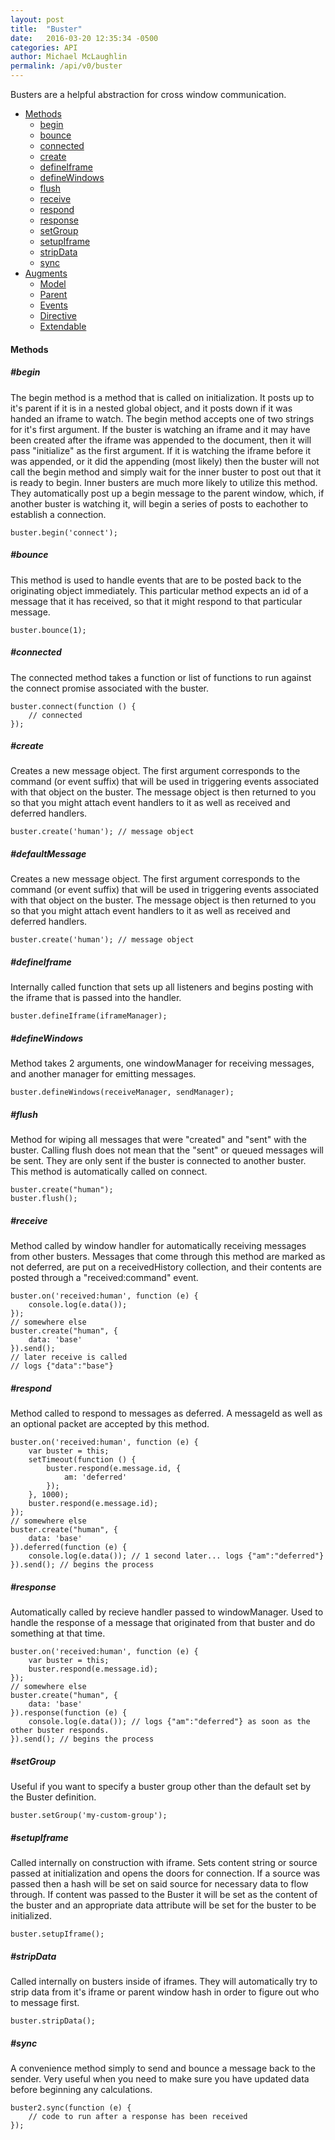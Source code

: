 ```yaml
---
layout: post
title:  "Buster"
date:   2016-03-20 12:35:34 -0500
categories: API
author: Michael McLaughlin
permalink: /api/v0/buster
---
```


<p>Busters are a helpful abstraction for cross window communication.</p>
<ul class="list">
    <li class="left clear-left">
        <a href="#methods">Methods</a>
        <ul class="list nested-list">
            <li class="left clear-left"><a href="#methods_begin">begin</a></li>
            <li class="left clear-left"><a href="#methods_bounce">bounce</a></li>
            <li class="left clear-left"><a href="#methods_connected">connected</a></li>
            <li class="left clear-left"><a href="#methods_create">create</a></li>
            <li class="left clear-left"><a href="#methods_defineIframe">defineIframe</a></li>
            <li class="left clear-left"><a href="#methods_defineWindows">defineWindows</a></li>
            <li class="left clear-left"><a href="#methods_flush">flush</a></li>
            <li class="left clear-left"><a href="#methods_receive">receive</a></li>
            <li class="left clear-left"><a href="#methods_respond">respond</a></li>
            <li class="left clear-left"><a href="#methods_response">response</a></li>
            <li class="left clear-left"><a href="#methods_setGroup">setGroup</a></li>
            <li class="left clear-left"><a href="#methods_setupIframe">setupIframe</a></li>
            <li class="left clear-left"><a href="#methods_stripData">stripData</a></li>
            <li class="left clear-left"><a href="#methods_sync">sync</a></li>
        </ul>
    </li>
    <li class="left clear-left">
        <a href="javascript:void 0;">Augments</a>
        <ul class="list nested-list">
            <li class="left clear-left"><a href="/api/v0/model">Model</a></li>
            <li class="left clear-left"><a href="/api/v0/parent">Parent</a></li>
            <li class="left clear-left"><a href="/api/v0/events">Events</a></li>
            <li class="left clear-left"><a href="/api/v0/directive">Directive</a></li>
            <li class="left clear-left"><a href="/api/v0/extendable">Extendable</a></li>
        </ul>
    </li>
</ul>
<h4 id="methods" class="title-headline">Methods</h4>
<div id="methods_begin">
    <h5 class="title-headline">#begin</h5>
    <p>The begin method is a method that is called on initialization. It posts up to it's parent if it is in a nested global object, and it posts down if it was handed an iframe to watch. The begin method accepts one of two strings for it's first argument. If the buster is watching an iframe and it may have been created after the iframe was appended to the document, then it will pass "initialize" as the first argument. If it is watching the iframe before it was appended, or it did the appending (most likely) then the buster will not call the begin method and simply wait for the inner buster to post out that it is ready to begin. Inner busters are much more likely to utilize this method. They automatically post up a begin message to the parent window, which, if another buster is watching it, will begin a series of posts to eachother to establish a connection.</p>
    <pre class="code code-section" data-custom="code-snippet"><code class="language-javascript">buster.begin('connect');</code></pre>
</div>
<div id="methods_bounce">
    <h5 class="title-headline">#bounce</h5>
    <p>This method is used to handle events that are to be posted back to the originating object immediately. This particular method expects an id of a message that it has received, so that it might respond to that particular message.</p>
    <pre class="code code-section" data-custom="code-snippet"><code class="language-javascript">buster.bounce(1);</code></pre>
</div>
<div id="methods_connected">
    <h5 class="title-headline">#connected</h5>
    <p>The connected method takes a function or list of functions to run against the connect promise associated with the buster.</p>
    <pre class="code code-section" data-custom="code-snippet"><code class="language-javascript">buster.connect(function () {
    // connected
});</code></pre>
</div>
<div id="methods_create">
    <h5 class="title-headline">#create</h5>
    <p>Creates a new message object. The first argument corresponds to the command (or event suffix) that will be used in triggering events associated with that object on the buster. The message object is then returned to you so that you might attach event handlers to it as well as received and deferred handlers.</p>
    <pre class="code code-section" data-custom="code-snippet"><code class="language-javascript">buster.create('human'); // message object</code></pre>
</div>
<div id="methods_defaultMessage">
    <h5 class="title-headline">#defaultMessage</h5>
    <p>Creates a new message object. The first argument corresponds to the command (or event suffix) that will be used in triggering events associated with that object on the buster. The message object is then returned to you so that you might attach event handlers to it as well as received and deferred handlers.</p>
    <pre class="code code-section" data-custom="code-snippet"><code class="language-javascript">buster.create('human'); // message object</code></pre>
</div>
<div id="methods_defineIframe">
    <h5 class="title-headline">#defineIframe</h5>
    <p>Internally called function that sets up all listeners and begins posting with the iframe that is passed into the handler.</p>
    <pre class="code code-section" data-custom="code-snippet"><code class="language-javascript">buster.defineIframe(iframeManager);</code></pre>
</div>
<div id="methods_defineWindows">
    <h5 class="title-headline">#defineWindows</h5>
    <p>Method takes 2 arguments, one windowManager for receiving messages, and another manager for emitting messages.</p>
    <pre class="code code-section" data-custom="code-snippet"><code class="language-javascript">buster.defineWindows(receiveManager, sendManager);</code></pre>
</div>
<div id="methods_flush">
    <h5 class="title-headline">#flush</h5>
    <p>Method for wiping all messages that were "created" and "sent" with the buster. Calling flush does not mean that the "sent" or queued messages will be sent. They are only sent if the buster is connected to another buster. This method is automatically called on connect.</p>
    <pre class="code code-section" data-custom="code-snippet"><code class="language-javascript">buster.create("human");
buster.flush();</code></pre>
</div>
<div id="methods_receive">
    <h5 class="title-headline">#receive</h5>
    <p>Method called by window handler for automatically receiving messages from other busters. Messages that come through this method are marked as not deferred, are put on a receivedHistory collection, and their contents are posted through a "received:command" event.</p>
    <pre class="code code-section" data-custom="code-snippet"><code class="language-javascript">buster.on('received:human', function (e) {
    console.log(e.data());
});
// somewhere else
buster.create("human", {
    data: 'base'
}).send();
// later receive is called
// logs {"data":"base"}</code></pre>
</div>
<div id="methods_respond">
    <h5 class="title-headline">#respond</h5>
    <p>Method called to respond to messages as deferred. A messageId as well as an optional packet are accepted by this method.</p>
    <pre class="code code-section" data-custom="code-snippet"><code class="language-javascript">buster.on('received:human', function (e) {
    var buster = this;
    setTimeout(function () {
        buster.respond(e.message.id, {
            am: 'deferred'
        });
    }, 1000);
    buster.respond(e.message.id);
});
// somewhere else
buster.create("human", {
    data: 'base'
}).deferred(function (e) {
    console.log(e.data()); // 1 second later... logs {"am":"deferred"}
}).send(); // begins the process</code></pre>
</div>
<div id="methods_response">
    <h5 class="title-headline">#response</h5>
    <p>Automatically called by recieve handler passed to windowManager. Used to handle the response of a message that originated from that buster and do something at that time.</p>
    <pre class="code code-section" data-custom="code-snippet"><code class="language-javascript">buster.on('received:human', function (e) {
    var buster = this;
    buster.respond(e.message.id);
});
// somewhere else
buster.create("human", {
    data: 'base'
}).response(function (e) {
    console.log(e.data()); // logs {"am":"deferred"} as soon as the other buster responds.
}).send(); // begins the process</code></pre>
</div>
<div id="methods_setGroup">
    <h5 class="title-headline">#setGroup</h5>
    <p>Useful if you want to specify a buster group other than the default set by the Buster definition.</p>
    <pre class="code code-section" data-custom="code-snippet"><code class="language-javascript">buster.setGroup('my-custom-group');</code></pre>
</div>
<div id="methods_setupIframe">
    <h5 class="title-headline">#setupIframe</h5>
    <p>Called internally on construction with iframe. Sets content string or source passed at initialization and opens the doors for connection. If a source was passed then a hash will be set on said source for necessary data to flow through. If content was passed to the Buster it will be set as the content of the buster and an appropriate data attribute will be set for the buster to be initialized.</p>
    <pre class="code code-section" data-custom="code-snippet"><code class="language-javascript">buster.setupIframe();</code></pre>
</div>
<div id="methods_stripData">
    <h5 class="title-headline">#stripData</h5>
    <p>Called internally on busters inside of iframes. They will automatically try to strip data from it's iframe or parent window hash in order to figure out who to message first.</p>
    <pre class="code code-section" data-custom="code-snippet"><code class="language-javascript">buster.stripData();</code></pre>
</div>
<div id="methods_sync">
    <h5 class="title-headline">#sync</h5>
    <p>A convenience method simply to send and bounce a message back to the sender. Very useful when you need to make sure you have updated data before beginning any calculations.</p>
    <pre class="code code-section" data-custom="code-snippet"><code class="language-javascript">buster2.sync(function (e) {
    // code to run after a response has been received
});</code></pre>
</div>
